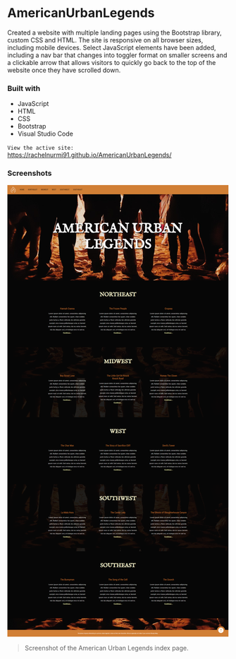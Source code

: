 # AmericanUrbanLegends

Created a website with multiple landing pages using the Bootstrap library, custom CSS and HTML. The site is responsive on all browser sizes, including mobile devices. Select JavaScript elements have been added, including a nav bar that changes into toggler format on smaller screens and a clickable arrow that allows visitors to quickly go back to the top of the website once they have scrolled down.

### Built with

- JavaScript
- HTML
- CSS
- Bootstrap
- Visual Studio Code

`View the active site:` https://rachelnurmi91.github.io/AmericanUrbanLegends/

### Screenshots
![GitHub Logo](/images/Screen-AmericanUrban.png)
> Screenshot of the American Urban Legends index page.
